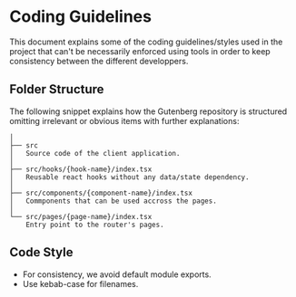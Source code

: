 # Coding Guidelines

This document explains some of the coding guidelines/styles used in the project that can't be necessarily enforced using tools in order to keep consistency between the different developpers.

## Folder Structure

The following snippet explains how the Gutenberg repository is structured omitting irrelevant or obvious items with further explanations:

    │
    ├── src
    │   Source code of the client application.
    │
    ├── src/hooks/{hook-name}/index.tsx
    │   Reusable react hooks without any data/state dependency.
    │
    ├── src/components/{component-name}/index.tsx
    │   Commponents that can be used accross the pages.
    │
    └── src/pages/{page-name}/index.tsx
        Entry point to the router's pages.


## Code Style

- For consistency, we avoid default module exports.
- Use kebab-case for filenames.
